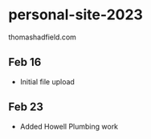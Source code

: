 # personal-site-2023
thomashadfield.com

## Feb 16
- Initial file upload


## Feb 23
- Added Howell Plumbing work
